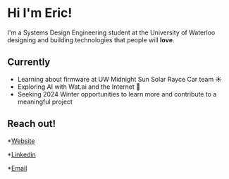 # Hi I'm Eric!

I'm a Systems Design Engineering student at the University of Waterloo designing and building technologies that people will **love**.

## Currently

* Learning about firmware at UW Midnight Sun Solar Rayce Car team ☀️
* Exploring AI with Wat.ai and the Internet 🧠
* Seeking 2024 Winter opportunities to learn more and contribute to a meaningful project

## Reach out!

*[Website](https://ericgao.framer.ai/)

*[Linkedin](https://www.linkedin.com/in/ericygao/)

*[Email](mailto:eric.gao1@uwaterloo.ca)
